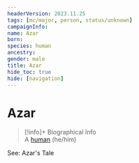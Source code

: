 ```yaml
---
headerVersion: 2023.11.25
tags: [mc/major, person, status/unknown]
campaignInfo:
name: Azar
born:
species: human
ancestry:
gender: male
title: Azar
hide_toc: true
hide: [navigation]
---
```

# Azar
>[!info]+ Biographical Info  
> A [human](<../../species/humans/humans.md>) (he/him)

See: Azar's Tale
